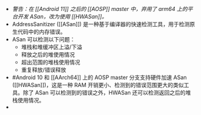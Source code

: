- _警告：在 [[Android 11]] 之后的 [[AOSP]] master 中，弃用了 arm64 上的平台开发 ASan，改为使用 [[HWASan]]。_
- AddressSanitizer ([[ASan]]) 是一种基于编译器的快速检测工具，用于检测原生代码中的内存错误。
- ASan 可以检测以下问题：
	- 堆栈和堆缓冲区上溢/下溢
	- 释放之后的堆使用情况
	- 超出范围的堆栈使用情况
	- 重复释放/错误释放
- #Android 10 和 [[AArch64]] 上的 AOSP master 分支支持硬件加速 ASan ([[HWASan]])，这是一种 RAM 开销更小、检测到的错误范围更大的类似工具。除了 ASan 可以检测到的错误之外，HWASan 还可以检测返回之后的堆栈使用情况。
-